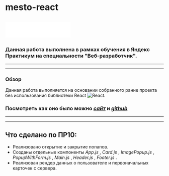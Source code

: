 # mesto-react 
## ![Место](./src/images/logo.svg)

### Данная работа выполнена в рамках обучения в **Яндекс Практикум** на специальности **"Веб-разработчик"**.
---
---

### Обзор

Данная работа выполняется на основании собранного ранне проекта без использования библиотеки React ![React](./public/favicon.ico).

### **Посмотреть как оно было можно [*сайт*](https://mesto.valerkamade.ru/) и [*github*](https://github.com/Valerkamade/mesto)**

---
---
## Что сделано по ПР10:
* Реализовано открытие и закрытие попапов.
* Созданы отдельные компоненты *App.js* , *Card.js* , *ImagePopup.js* , *PopupWithForm.js* , *Main.js* , *Header.js* , *Footer.js* .
* Реализован рендер данных о пользователе и первоначальных карточек с сервера.


